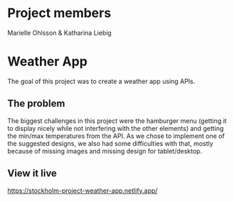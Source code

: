 # Project members

Marielle Ohlsson & Katharina Liebig

# Weather App

The goal of this project was to create a weather app using APIs.

## The problem

The biggest challenges in this project were the hamburger menu (getting it to display nicely while not interfering with the other elements) and getting the min/max temperatures from the API. As we chose to implement one of the suggested designs, we also had some difficulties with that, mostly because of missing images and missing design for tablet/desktop.

## View it live

https://stockholm-project-weather-app.netlify.app/